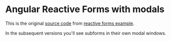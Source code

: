 # Angular Reactive Forms with modals

This is the original [source code](https://angular.io/resources/zips/reactive-forms/final.reactive-forms.zip) from [reactive forms example](https://angular.io/docs/ts/latest/guide/reactive-forms.html). 

In the subsequent versions you'll see subforms in their own modal windows.
